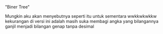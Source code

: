 "Biner Tree"

Mungkin aku akan menyebutnya seperti itu untuk sementara wwkkwkwkkw kekurangan di versi ini adalah masih suka membagi angka yang bilangannya ganjil menjadi bilangan genap tanpa desimal
